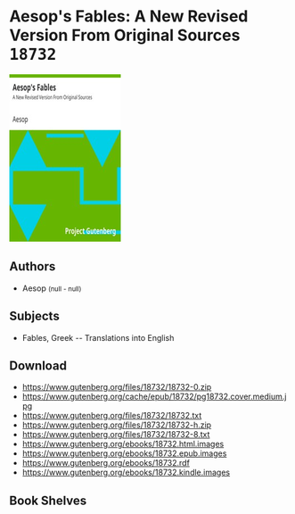 # Aesop's Fables: A New Revised Version From Original Sources <kbd>18732</kbd>

![](./cover.medium.jpg "")

## Authors


 - Aesop <small>(null - null)</small>

## Subjects


 - Fables, Greek -- Translations into English

## Download


 - https://www.gutenberg.org/files/18732/18732-0.zip
 - https://www.gutenberg.org/cache/epub/18732/pg18732.cover.medium.jpg
 - https://www.gutenberg.org/files/18732/18732.txt
 - https://www.gutenberg.org/files/18732/18732-h.zip
 - https://www.gutenberg.org/files/18732/18732-8.txt
 - https://www.gutenberg.org/ebooks/18732.html.images
 - https://www.gutenberg.org/ebooks/18732.epub.images
 - https://www.gutenberg.org/ebooks/18732.rdf
 - https://www.gutenberg.org/ebooks/18732.kindle.images

## Book Shelves


